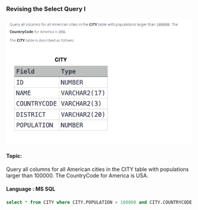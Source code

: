 ### Revising the Select Query I 

<img src="../PIc/1.png" alt="solution">


#### Topic:
Query all columns for all American cities in the CITY table with populations larger than 100000. The CountryCode for America is USA.




#### Language : MS SQL
```sql
select * from CITY where CITY.POPULATION > 100000 and CITY.COUNTRYCODE ='USA'
```
